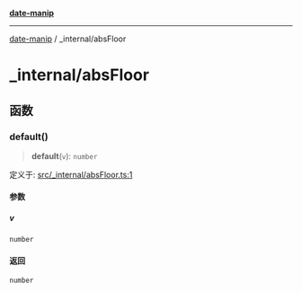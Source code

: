 [**date-manip**](../index.md)

***

[date-manip](../modules.md) / \_internal/absFloor

# \_internal/absFloor

## 函数

### default()

> **default**(`v`): `number`

定义于: [src/\_internal/absFloor.ts:1](https://github.com/fengxinming/date-manip/blob/74162e61fff73f0ace27e57ce0b5395775c035f2/src/_internal/absFloor.ts#L1)

#### 参数

##### v

`number`

#### 返回

`number`
